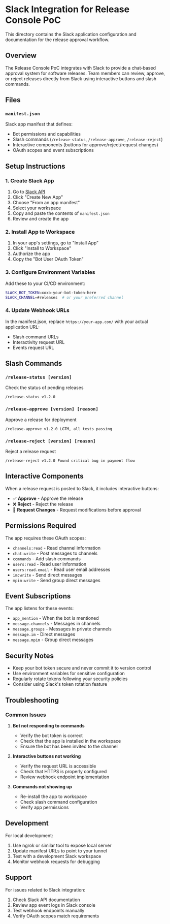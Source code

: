 # Slack Integration for Release Console PoC

This directory contains the Slack application configuration and documentation for the release approval workflow.

## Overview

The Release Console PoC integrates with Slack to provide a chat-based approval system for software releases. Team members can review, approve, or reject releases directly from Slack using interactive buttons and slash commands.

## Files

### `manifest.json`
Slack app manifest that defines:
- Bot permissions and capabilities
- Slash commands (`/release-status`, `/release-approve`, `/release-reject`)
- Interactive components (buttons for approve/reject/request changes)
- OAuth scopes and event subscriptions

## Setup Instructions

### 1. Create Slack App
1. Go to [Slack API](https://api.slack.com/apps)
2. Click "Create New App"
3. Choose "From an app manifest"
4. Select your workspace
5. Copy and paste the contents of `manifest.json`
6. Review and create the app

### 2. Install App to Workspace
1. In your app's settings, go to "Install App"
2. Click "Install to Workspace"
3. Authorize the app
4. Copy the "Bot User OAuth Token"

### 3. Configure Environment Variables
Add these to your CI/CD environment:
```bash
SLACK_BOT_TOKEN=xoxb-your-bot-token-here
SLACK_CHANNEL=#releases  # or your preferred channel
```

### 4. Update Webhook URLs
In the manifest.json, replace `https://your-app.com/` with your actual application URL:
- Slash command URLs
- Interactivity request URL
- Events request URL

## Slash Commands

### `/release-status [version]`
Check the status of pending releases
```
/release-status v1.2.0
```

### `/release-approve [version] [reason]`
Approve a release for deployment
```
/release-approve v1.2.0 LGTM, all tests passing
```

### `/release-reject [version] [reason]`
Reject a release request
```
/release-reject v1.2.0 Found critical bug in payment flow
```

## Interactive Components

When a release request is posted to Slack, it includes interactive buttons:
- ✅ **Approve** - Approve the release
- ❌ **Reject** - Reject the release
- 🤔 **Request Changes** - Request modifications before approval

## Permissions Required

The app requires these OAuth scopes:
- `channels:read` - Read channel information
- `chat:write` - Post messages to channels
- `commands` - Add slash commands
- `users:read` - Read user information
- `users:read.email` - Read user email addresses
- `im:write` - Send direct messages
- `mpim:write` - Send group direct messages

## Event Subscriptions

The app listens for these events:
- `app_mention` - When the bot is mentioned
- `message.channels` - Messages in channels
- `message.groups` - Messages in private channels
- `message.im` - Direct messages
- `message.mpim` - Group direct messages

## Security Notes

- Keep your bot token secure and never commit it to version control
- Use environment variables for sensitive configuration
- Regularly rotate tokens following your security policies
- Consider using Slack's token rotation feature

## Troubleshooting

### Common Issues

1. **Bot not responding to commands**
   - Verify the bot token is correct
   - Check that the app is installed in the workspace
   - Ensure the bot has been invited to the channel

2. **Interactive buttons not working**
   - Verify the request URL is accessible
   - Check that HTTPS is properly configured
   - Review webhook endpoint implementation

3. **Commands not showing up**
   - Re-install the app to workspace
   - Check slash command configuration
   - Verify app permissions

## Development

For local development:
1. Use ngrok or similar tool to expose local server
2. Update manifest URLs to point to your tunnel
3. Test with a development Slack workspace
4. Monitor webhook requests for debugging

## Support

For issues related to Slack integration:
1. Check Slack API documentation
2. Review app event logs in Slack console
3. Test webhook endpoints manually
4. Verify OAuth scopes match requirements
